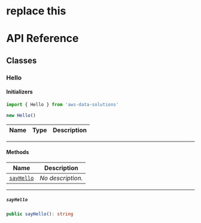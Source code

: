 # replace this
# API Reference <a name="API Reference" id="api-reference"></a>



## Classes <a name="Classes" id="Classes"></a>

### Hello <a name="Hello" id="aws-data-solutions.Hello"></a>

#### Initializers <a name="Initializers" id="aws-data-solutions.Hello.Initializer"></a>

```typescript
import { Hello } from 'aws-data-solutions'

new Hello()
```

| **Name** | **Type** | **Description** |
| --- | --- | --- |

---

#### Methods <a name="Methods" id="Methods"></a>

| **Name** | **Description** |
| --- | --- |
| <code><a href="#aws-data-solutions.Hello.sayHello">sayHello</a></code> | *No description.* |

---

##### `sayHello` <a name="sayHello" id="aws-data-solutions.Hello.sayHello"></a>

```typescript
public sayHello(): string
```





